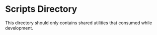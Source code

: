 # Scripts Directory

This directory should only contains shared utilities that consumed while development.